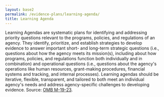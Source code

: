 ```yaml
---
layout: base2
permalink: /evidence-plans/learning-agenda/
title: Learning Agenda
---
```


Learning Agendas are systematic plans for identifying and addressing priority questions relevant to the programs, policies, and regulations of an agency. They identify, prioritize, and establish strategies to develop evidence to answer important short- and long-term strategic questions (i.e., questions about how the agency meets its mission(s), including about how programs, policies, and regulations function both individually and in combination) and operational questions (i.e., questions about the agency's operations like human resources, grant-making procedures, financial systems and tracking, and internal processes). Learning agendas should be iterative, flexible, transparent, and tailored to both meet an individual agency's needs and address agency-specific challenges to developing evidence. Source: [OMB M-19-23](https://www.whitehouse.gov/wp-content/uploads/2019/07/M-19-23.pdf).